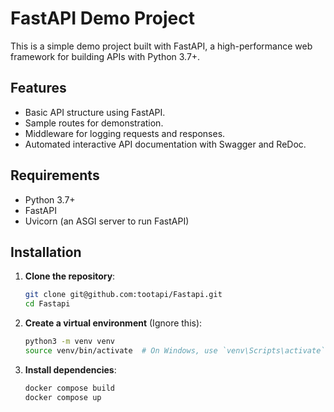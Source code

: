 # FastAPI Demo Project

This is a simple demo project built with FastAPI, a high-performance web framework for building APIs with Python 3.7+.

## Features

- Basic API structure using FastAPI.
- Sample routes for demonstration.
- Middleware for logging requests and responses.
- Automated interactive API documentation with Swagger and ReDoc.

## Requirements

- Python 3.7+
- FastAPI
- Uvicorn (an ASGI server to run FastAPI)

## Installation

1. **Clone the repository**:

    ```bash
    git clone git@github.com:tootapi/Fastapi.git
    cd Fastapi
    ```

2. **Create a virtual environment** (Ignore this):

    ```bash
    python3 -m venv venv
    source venv/bin/activate  # On Windows, use `venv\Scripts\activate`
    ```

3. **Install dependencies**:

    ```bash
    docker compose build 
    docker compose up 
    ```
    